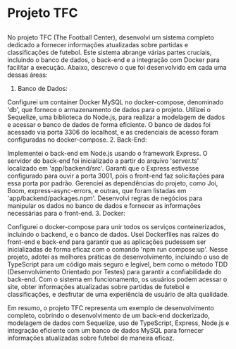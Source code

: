 <h1>Projeto TFC</h1>

##

No projeto TFC (The Football Center), desenvolvi um sistema completo dedicado a fornecer informações atualizadas sobre partidas e classificações de futebol. Este sistema abrange várias partes cruciais, incluindo o banco de dados, o back-end e a integração com Docker para facilitar a execução. Abaixo, descrevo o que foi desenvolvido em cada uma dessas áreas:

1. Banco de Dados:

Configurei um container Docker MySQL no docker-compose, denominado 'db', que fornece o armazenamento de dados para o projeto.
Utilizei o Sequelize, uma biblioteca do Node.js, para realizar a modelagem de dados e acessar o banco de dados de forma eficiente.
O banco de dados foi acessado via porta 3306 do localhost, e as credenciais de acesso foram configuradas no docker-compose.
2. Back-End:

Implementei o back-end em Node.js usando o framework Express.
O servidor do back-end foi inicializado a partir do arquivo 'server.ts' localizado em 'app/backend/src'.
Garanti que o Express estivesse configurado para ouvir a porta 3001, pois o front-end faz solicitações para essa porta por padrão.
Gerenciei as dependências do projeto, como Joi, Boom, express-async-errors, e outras, que foram listadas em 'app/backend/packages.npm'.
Desenvolvi regras de negócios para manipular os dados no banco de dados e fornecer as informações necessárias para o front-end.
3. Docker:

Configurei o docker-compose para unir todos os serviços conteinerizados, incluindo o backend, e o banco de dados.
Usei Dockerfiles nas raízes do front-end e back-end para garantir que as aplicações pudessem ser inicializadas de forma eficaz com o comando 'npm run compose:up'.
Nesse projeto, adotei as melhores práticas de desenvolvimento, incluindo o uso de TypeScript para um código mais seguro e legível, bem como o método TDD (Desenvolvimento Orientado por Testes) para garantir a confiabilidade do back-end. Com o sistema em funcionamento, os usuários podem acessar o site, obter informações atualizadas sobre partidas de futebol e classificações, e desfrutar de uma experiência de usuário de alta qualidade.

Em resumo, o projeto TFC representa um exemplo de desenvolvimento completo, cobrindo o desenvolvimento de um back-end dockerizado, modelagem de dados com Sequelize, uso de TypeScript, Express, Node.js e integração eficiente com um banco de dados MySQL para fornecer informações atualizadas sobre futebol de maneira eficaz.
